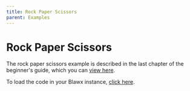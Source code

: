 ```yaml
---
title: Rock Paper Scissors
parent: Examples
---
```

# Rock Paper Scissors

The rock paper scissors example is described in the last chapter of the beginner's guide, which you can [view here]({{site.baseurl}}/pages/rock_paper_scissors).

To load the code in your Blawx instance, [click here](/blawx.html?load=/docs/code/rps.blawx).